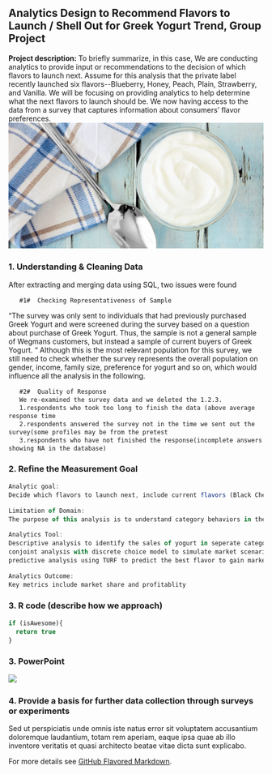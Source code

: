 ## Analytics Design to Recommend Flavors to Launch / Shell Out for Greek Yogurt Trend, Group Project

**Project description:** To briefly summarize, in this case, We are conducting analytics to provide input or recommendations to the decision of which flavors to launch next. Assume for this analysis that the private label recently launched six flavors--Blueberry, Honey, Peach, Plain, Strawberry, and Vanilla. We will be focusing on providing analytics to help determine what the next flavors to launch should be. We now having access to the data from a survey that captures information about consumers’ flavor preferences.
<img src="images/greek-style-yogurt-difference-1140x563.jpg?raw=true"/>

### 1. Understanding & Cleaning Data

After extracting and merging data using SQL, two issues were found   
       
       #1#  Checking Representativeness of Sample
“The survey was only sent to individuals that had previously purchased Greek Yogurt and were screened during the survey based on a question about purchase of Greek Yogurt. Thus, the sample is not a general sample of Wegmans customers, but instead a sample of current buyers of Greek Yogurt. “ Although this is the most relevant population for this survey, we still need to check whether the survey represents the overall population on gender, income, family size, preference for yogurt and so on, which would influence all the analysis in the following. 

       #2#  Quality of Response
       We re-examined the survey data and we deleted the 1.2.3.
       1.respondents who took too long to finish the data (above average response time
       2.respondents answered the survey not in the time we sent out the survey(some profiles may be from the pretest
       3.respondents who have not finished the response(incomplete answers showing NA in the database)

### 2. Refine the Measurement Goal

```javascript
Analytic goal: 
Decide which flavors to launch next, include current flavors (Black Cherry, Blueberry, Honey, Lemon, Mango, Peach, Plain, Raspberry, Strawberry, and Vanilla) and new flavors (Almond, Banana, Caramel, Chai, Chocolate, Cinnamon, Coconut, Key Lime Pie, Maple, Pineapple, Pomegranate, Strawberry Banana, and Vanilla Banana)  
```
```javascript
Limitation of Domain: 
The purpose of this analysis is to understand category behaviors in the Greek Yogurt subcategory. This subcategory at the time of this survey was growing dramatically. Understanding different segments, usage situations, attribute importance, and brand perceptions is critical to determining the best approach to merchandising this growing category.	
```
```javascript
Analytics Tool: 
Descriptive analysis to identify the sales of yogurt in seperate categories; 
conjoint analysis with discrete choice model to simulate market scenarios; 
predictive analysis using TURF to predict the best flavor to gain market share
```
```javascript
Analytics Outcome: 
Key metrics include market share and profitablity
```

### 3. R code (describe how we approach) 

```javascript
if (isAwesome){
  return true
}
```

### 3. PowerPoint

<img src="images/dummy_thumbnail.jpg?raw=true"/>

### 4. Provide a basis for further data collection through surveys or experiments

Sed ut perspiciatis unde omnis iste natus error sit voluptatem accusantium doloremque laudantium, totam rem aperiam, eaque ipsa quae ab illo inventore veritatis et quasi architecto beatae vitae dicta sunt explicabo. 

For more details see [GitHub Flavored Markdown](https://guides.github.com/features/mastering-markdown/).
